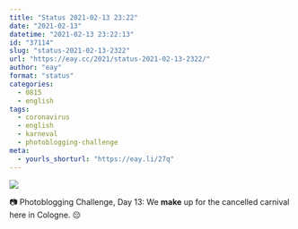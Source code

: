 ```yaml
---
title: "Status 2021-02-13 23:22"
date: "2021-02-13"
datetime: "2021-02-13 23:22:13"
id: "37114"
slug: "status-2021-02-13-2322"
url: "https://eay.cc/2021/status-2021-02-13-2322/"
author: "eay"
format: "status"
categories:
  - 0815
  - english
tags:
  - coronavirus
  - english
  - karneval
  - photoblogging-challenge
meta:
  - yourls_shorturl: "https://eay.li/27q"
---
```


![](https://eay.cc/uploads/2021/mb-13-make.jpg)

📷 Photoblogging Challenge, Day 13: We **make** up for the cancelled carnival here in Cologne. 😔
